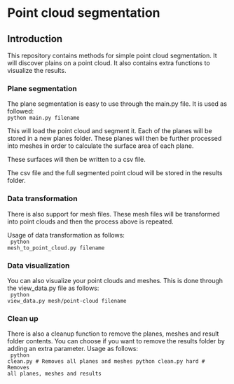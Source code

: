 # Point cloud segmentation

## Introduction

This repository contains methods for simple point cloud segmentation. It will discover plains on a point cloud. It also contains extra functions to visualize the results.

### Plane segmentation

The plane segmentation is easy to use through the main.py file. It is used as followed: <br>
<code>python main.py filename</code>

This will load the point cloud and segment it. Each of the planes will be stored in a new planes folder. These planes will then be further processed into meshes in order to calculate the surface area of each plane.

These surfaces will then be written to a csv file.

The csv file and the full segmented point cloud will be stored in the results folder.

### Data transformation

There is also support for mesh files. These mesh files will be transformed into point clouds and then the process above is repeated.

Usage of data transformation as follows: <br>
<code>
    python mesh_to_point_cloud.py filename
</code>

### Data visualization

You can also visualize your point clouds and meshes. This is done through the view_data.py file as follows: <br>
<code>
    python view_data.py mesh/point-cloud filename
</code>

### Clean up
There is also a cleanup function to remove the planes, meshes and result folder contents. You can choose if you want to remove the results folder by adding an extra parameter. Usage as follows:<br>
<code>
    python clean.py # Removes all planes and meshes
    python clean.py hard # Removes all planes, meshes and results 
</code>

